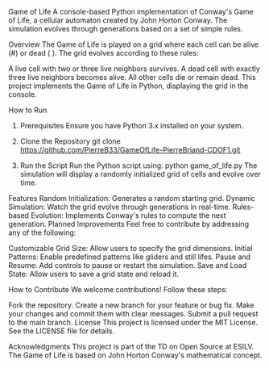 Game of Life
A console-based Python implementation of Conway's Game of Life, a cellular automaton created by John Horton Conway. The simulation evolves through generations based on a set of simple rules.

Overview
The Game of Life is played on a grid where each cell can be alive (#) or dead ( ). The grid evolves according to these rules:

A live cell with two or three live neighbors survives.
A dead cell with exactly three live neighbors becomes alive.
All other cells die or remain dead.
This project implements the Game of Life in Python, displaying the grid in the console.

How to Run
1. Prerequisites
Ensure you have Python 3.x installed on your system.

2. Clone the Repository
git clone https://github.com/PierreB33/GameOfLife-PierreBriand-CDOF1.git

3. Run the Script
Run the Python script using:
python game_of_life.py
The simulation will display a randomly initialized grid of cells and evolve over time.

Features
Random Initialization: Generates a random starting grid.
Dynamic Simulation: Watch the grid evolve through generations in real-time.
Rules-based Evolution: Implements Conway's rules to compute the next generation.
Planned Improvements
Feel free to contribute by addressing any of the following:

Customizable Grid Size: Allow users to specify the grid dimensions.
Initial Patterns: Enable predefined patterns like gliders and still lifes.
Pause and Resume: Add controls to pause or restart the simulation.
Save and Load State: Allow users to save a grid state and reload it.

How to Contribute
We welcome contributions! Follow these steps:

Fork the repository.
Create a new branch for your feature or bug fix.
Make your changes and commit them with clear messages.
Submit a pull request to the main branch.
License
This project is licensed under the MIT License. See the LICENSE file for details.

Acknowledgments
This project is part of the TD on Open Source at ESILV. The Game of Life is based on John Horton Conway's mathematical concept.
